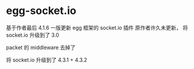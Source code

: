# egg-socket.io

基于作者最后 4.1.6 一版更新
egg 框架的 socket.io 插件
原作者许久未更新， 将 socket.io 升级到了 3.0

packet 的 middleware 去掉了

将 socket.io 升级到了 4.3.1 + 4.3.2
